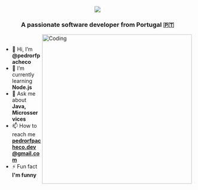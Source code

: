 <h1 align="center">
    <img src="https://readme-typing-svg.herokuapp.com/?font=Righteous&size=35&center=true&vCenter=true&width=500&height=70&duration=4000&lines=Hi+There!;+I'm+Pedro+Pacheco!;" />
</h1>

<h3 align="center">A passionate software developer from Portugal 🇵🇹 </h3>


<img align="right" alt="Coding" width="400" src="https://media.giphy.com/media/7J4P7cUur2DlErijp3/giphy.gif?cid=ecf05e47qa1mxir8mwkpbwxo9x0bj3i60fy4cz8la7x1f6jw&ep=v1_gifs_search&rid=giphy.gif&ct=g">
<br/>

- 👋 Hi, I’m **@pedrorfpacheco**
- 🌱 I’m currently learning **Node.js**
- 💬 Ask me about **Java, Microsservices**
- 📫 How to reach me **pedrorfpacheco.dev@gmail.com**
- ⚡ Fun fact **I'm funny**


